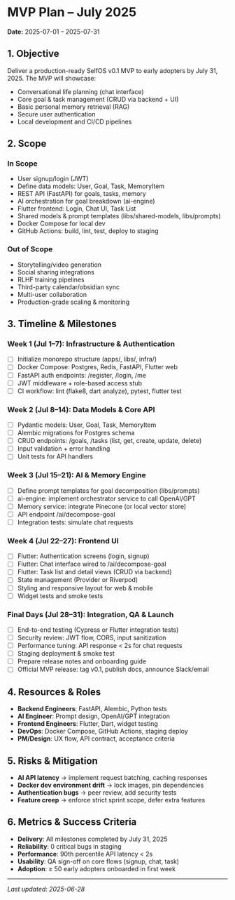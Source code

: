 <!-- docs/MVP-2025-07.md -->
# MVP Plan – July 2025

**Date:** 2025-07-01 – 2025-07-31

## 1. Objective
Deliver a production-ready SelfOS v0.1 MVP to early adopters by July 31, 2025. The MVP will showcase:
- Conversational life planning (chat interface)
- Core goal & task management (CRUD via backend + UI)
- Basic personal memory retrieval (RAG)
- Secure user authentication
- Local development and CI/CD pipelines

## 2. Scope
### In Scope
- User signup/login (JWT)
- Define data models: User, Goal, Task, MemoryItem
- REST API (FastAPI) for goals, tasks, memory
- AI orchestration for goal breakdown (ai-engine)
- Flutter frontend: Login, Chat UI, Task List
- Shared models & prompt templates (libs/shared-models, libs/prompts)
- Docker Compose for local dev
- GitHub Actions: build, lint, test, deploy to staging

### Out of Scope
- Storytelling/video generation
- Social sharing integrations
- RLHF training pipelines
- Third-party calendar/obsidian sync
- Multi-user collaboration
- Production-grade scaling & monitoring

## 3. Timeline & Milestones
### Week 1 (Jul 1–7): Infrastructure & Authentication
- [ ] Initialize monorepo structure (apps/, libs/, infra/)
- [ ] Docker Compose: Postgres, Redis, FastAPI, Flutter web
- [ ] FastAPI auth endpoints: /register, /login, /me
- [ ] JWT middleware + role-based access stub
- [ ] CI workflow: lint (flake8, dart analyze), pytest, flutter test

### Week 2 (Jul 8–14): Data Models & Core API
- [ ] Pydantic models: User, Goal, Task, MemoryItem
- [ ] Alembic migrations for Postgres schema
- [ ] CRUD endpoints: /goals, /tasks (list, get, create, update, delete)
- [ ] Input validation + error handling
- [ ] Unit tests for API handlers

### Week 3 (Jul 15–21): AI & Memory Engine
- [ ] Define prompt templates for goal decomposition (libs/prompts)
- [ ] ai-engine: implement orchestrator service to call OpenAI/GPT
- [ ] Memory service: integrate Pinecone (or local vector store)
- [ ] API endpoint /ai/decompose-goal
- [ ] Integration tests: simulate chat requests

### Week 4 (Jul 22–27): Frontend UI
- [ ] Flutter: Authentication screens (login, signup)
- [ ] Flutter: Chat interface wired to /ai/decompose-goal
- [ ] Flutter: Task list and detail views (CRUD via backend)
- [ ] State management (Provider or Riverpod)
- [ ] Styling and responsive layout for web & mobile
- [ ] Widget tests and smoke tests

### Final Days (Jul 28–31): Integration, QA & Launch
- [ ] End-to-end testing (Cypress or Flutter integration tests)
- [ ] Security review: JWT flow, CORS, input sanitization
- [ ] Performance tuning: API response < 2s for chat requests
- [ ] Staging deployment & smoke test
- [ ] Prepare release notes and onboarding guide
- [ ] Official MVP release: tag v0.1, publish docs, announce Slack/email

## 4. Resources & Roles
- **Backend Engineers**: FastAPI, Alembic, Python tests
- **AI Engineer**: Prompt design, OpenAI/GPT integration
- **Frontend Engineers**: Flutter, Dart, widget testing
- **DevOps**: Docker Compose, GitHub Actions, staging deploy
- **PM/Design**: UX flow, API contract, acceptance criteria

## 5. Risks & Mitigation
- **AI API latency** → implement request batching, caching responses
- **Docker dev environment drift** → lock images, pin dependencies
- **Authentication bugs** → peer review, add security tests
- **Feature creep** → enforce strict sprint scope, defer extra features

## 6. Metrics & Success Criteria
- **Delivery**: All milestones completed by July 31, 2025
- **Reliability**: 0 critical bugs in staging
- **Performance**: 90th percentile API latency < 2s
- **Usability**: QA sign-off on core flows (signup, chat, task)
- **Adoption**: ≥ 50 early adopters onboarded in first week

---
_Last updated: 2025-06-28_